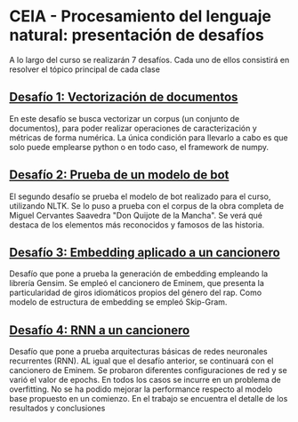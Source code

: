 # CEIA - Procesamiento del lenguaje natural: presentación de desafíos

A lo largo del curso se realizarán 7 desafíos. Cada uno de ellos consistirá en resolver el tópico principal de cada clase

## [Desafío 1: Vectorización de documentos](https://github.com/cg-massobrio/CEIA-lenguaje_natural/tree/main/desafio_1)
En este desafío se busca vectorizar un corpus (un conjunto de documentos), para poder realizar operaciones de caracterización y métricas de forma numérica. La única condición para llevarlo a cabo es que solo puede emplearse python o en todo caso, el framework de numpy. 

## [Desafío 2: Prueba de un modelo de bot](https://github.com/cg-massobrio/CEIA-lenguaje_natural/tree/main/desafio_2)
El segundo desafío se prueba el modelo de bot realizado para el curso, utilizando NLTK. Se lo puso a prueba con el corpus de la obra completa de Miguel Cervantes Saavedra "Don Quijote de la Mancha". Se verá qué destaca de los elementos más reconocidos y famosos de las historia.  

## [Desafío 3: Embedding aplicado a un cancionero](https://github.com/cg-massobrio/CEIA-lenguaje_natural/tree/main/desafio_3)
 Desafío que pone a prueba la generación de embedding empleando la librería Gensim. Se empleó el cancionero de Eminem, que presenta la particularidad de giros idiomáticos propios del género del rap. Como modelo de estructura de embedding se empleó Skip-Gram.

 ## [Desafío 4: RNN a un cancionero](https://github.com/cg-massobrio/CEIA-lenguaje_natural/tree/main/desafio_3)
 Desafío que pone a prueba arquitecturas básicas de redes neuronales recurrentes (RNN). AL igual que el desafío anterior, se continuará con el cancionero de Eminem. Se probaron diferentes configuraciones de red y se varió el valor de epochs. En todos los casos se incurre en un problema de overfitting. No se ha podido mejorar la performance respecto al modelo base propuesto en un comienzo. En el trabajo se encuentra el detalle de los resultados y conclusiones